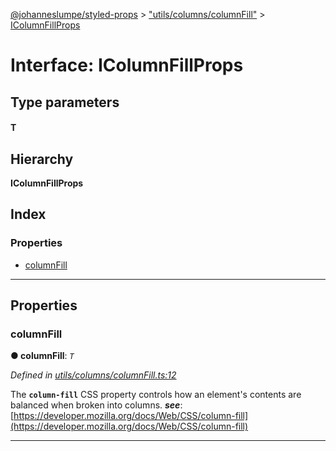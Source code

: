 [@johanneslumpe/styled-props](../README.md) > ["utils/columns/columnFill"](../modules/_utils_columns_columnfill_.md) > [IColumnFillProps](../interfaces/_utils_columns_columnfill_.icolumnfillprops.md)

# Interface: IColumnFillProps

## Type parameters
#### T 
## Hierarchy

**IColumnFillProps**

## Index

### Properties

* [columnFill](_utils_columns_columnfill_.icolumnfillprops.md#columnfill)

---

## Properties

<a id="columnfill"></a>

###  columnFill

**● columnFill**: *`T`*

*Defined in [utils/columns/columnFill.ts:12](https://github.com/johanneslumpe/styled-props/blob/3abf398/src/utils/columns/columnFill.ts#L12)*

The **`column-fill`** CSS property controls how an element's contents are balanced when broken into columns.
*__see__*: [https://developer.mozilla.org/docs/Web/CSS/column-fill](https://developer.mozilla.org/docs/Web/CSS/column-fill)

___

